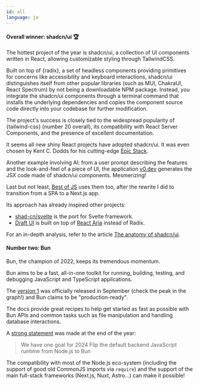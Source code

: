 ```yaml
---
id: all
language: ja
---
```


#### Overall winner: shadcn/ui 🏆

The hottest project of the year is shadcn/ui, a collection of UI components written in React, allowing customizable styling through TailwindCSS.

Built on top of {radix}, a set of headless components providing primitives for concerns like accessibility and keyboard interactions, shadcn/ui distinguishes itself from other popular libraries (such as MUI, ChakraUI, React Spectrum) by not being a downloadable NPM package. Instead, you integrate the shadcn/ui components through a terminal command that installs the underlying dependencies and copies the component source code directly into your codebase for further modification.

The project's success is closely tied to the widespread popularity of {tailwind-css} (number 20 overall), its compatibility with React Server Components, and the presence of excellent documentation.

It seems all new shiny React projects have adopted shadcn/ui. It was even chosen by Kent C. Dodds for his cutting-edge [Epic Stack](https://www.epicweb.dev/epic-stack).

Another example involving AI: from a user prompt describing the features and the look-and-feel of a piece of UI, the application [v0.dev](https://v0.dev) generates the JSX code made of shadcn/ui components. Mesmerizing!

Last but not least, [Best of JS](https://bestofjs.org) uses them too, after the rewrite I did to transition from a SPA to a Next.js app.

Its approach has already inspired other projects:

- [shad-cn/svelte](https://shadcn-svelte.com/) is the port for Svelte framework.
- [Draft UI](https://github.com/IHIutch/draft-ui) is built on top of [React Aria](https://react-spectrum.adobe.com/react-aria/) instead of Radix.

For an in-depth analysis, refer to the article [The anatomy of shadcn/ui](https://manupa.dev/blog/anatomy-of-shadcn-ui).

#### Number two: Bun

Bun, the champion of 2022, keeps its tremendous momentum.

Bun aims to be a fast, all-in-one toolkit for running, building, testing, and debugging JavaScript and TypeScript applications.

The [version 1](https://bun.sh/blog/bun-v1.0) was officially released in September (check the peak in the graph!) and Bun claims to be "production-ready".

The docs provide great recipes to help get started as fast as possible with Bun APIs and common tasks such as file manipulation and handling database interactions.

A [strong statement](https://twitter.com/bunjavascript/status/1732945030007099510) was made at the end of the year:

> We have one goal for 2024
> Flip the default backend JavaScript runtime from Node.js to Bun

The compatibility with most of the Node.js eco-system (including the support of good old CommonJS imports via `require`) and the support of the main full-stack frameworks (Next.js, Nuxt, Astro...) can make it possible!
